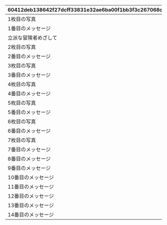 |60412deb138642f27dcff33831e32ae6ba00f1bb3f3c267068cf287668b2b16b|ea98ebcafdd34bbfa145d36debc50f20d89489b603481f61b7039a9339239075|79caa6aeb71a0e92d5880d283675f72333b2aac30494c04330128ffbb0324cc3|6591df6b3507917082e84f6106b0f464e28de0d841a31221af6f70cfd678ae2f|2345c45b9396e0f78975f7b8767404913104d47a294fb7f365d7f8b6a90458b8|f492c872daadce7fdbcab8f8e06833ddd82a24ad3bf453e6363e0ee1c70ce14d|3f1edeae45ca7d86cbd3ceeb8ff0a4825ed155235478ab90dba43a19da3a779b|6d80634d457ef9fc11c38ac88d66656d10e03120b558186d4130b3c771fdae99|c6063eed3ed2341a821fe671bb03226bca66b4b3ef7b797f6cf9f39747b81d42|740e09cd7f3c08a758598ff09146ad3b7457fde45aa1f86e7cd2c6233935c6c5|33da9b8d7e17e7e620b344f532a93f4f8b580be04f85578ef2972fce64a97781|b6bccc4d610001c19234c6df8a477792eef4c2ce56117f0788c6daa20787a2e2|65ba8441208317486fbc4e56ccb1d04d93e6d017498b90b543acf1bdca54772c|
| --- | --- | --- | --- | --- | --- | --- | --- | --- | --- | --- | --- | --- |
|1枚目の写真|1|0|0|1|10130011|0|0|2023/10/31 12:00:00|0|10130|1015901|10159115|
|1番目のメッセージ|1|10130011|0|2|10130012|8|20|2023/10/31 12:00:00|91002|10130|0|0|
|立派な冒険者めざして|8|0|11001276|3|10130013|8|20|2023/11/03 5:00:00|91002|10130|0|0|
|2枚目の写真|2|10130011|0|1|10130021|0|0|2023/11/01 5:00:00|0|10130|0|0|
|2番目のメッセージ|1|10130011|0|2|10130022|8|20|2023/10/31 12:00:00|91002|10130|0|0|
|3枚目の写真|3|10130021|0|1|10130031|0|0|2023/11/01 5:00:00|0|10130|0|0|
|3番目のメッセージ|2|10130021|0|2|10130032|8|20|2023/11/01 5:00:00|91002|10130|0|0|
|4枚目の写真|4|10130031|0|1|10130041|0|0|2023/11/02 5:00:00|0|10130|0|0|
|4番目のメッセージ|2|10130021|0|2|10130042|8|20|2023/11/01 5:00:00|91002|10130|0|0|
|5枚目の写真|5|10130041|0|1|10130051|0|0|2023/11/02 5:00:00|0|10130|0|0|
|5番目のメッセージ|3|10130031|0|2|10130052|8|20|2023/11/01 5:00:00|91002|10130|0|0|
|6枚目の写真|6|10130051|0|1|10130061|0|0|2023/11/03 5:00:00|0|10130|0|0|
|6番目のメッセージ|3|10130031|0|2|10130062|8|20|2023/11/01 5:00:00|91002|10130|0|0|
|7枚目の写真|7|10130061|0|1|10130071|0|0|2023/11/03 5:00:00|0|10130|0|0|
|7番目のメッセージ|4|10130041|0|2|10130072|8|20|2023/11/02 5:00:00|91002|10130|0|0|
|8番目のメッセージ|4|10130041|0|2|10130082|8|20|2023/11/02 5:00:00|91002|10130|0|0|
|9番目のメッセージ|5|10130051|0|2|10130092|8|20|2023/11/02 5:00:00|91002|10130|0|0|
|10番目のメッセージ|5|10130051|0|2|10130102|8|20|2023/11/02 5:00:00|91002|10130|0|0|
|11番目のメッセージ|6|10130061|0|2|10130112|8|20|2023/11/03 5:00:00|91002|10130|0|0|
|12番目のメッセージ|6|10130061|0|2|10130122|8|20|2023/11/03 5:00:00|91002|10130|0|0|
|13番目のメッセージ|7|10130071|0|2|10130132|8|20|2023/11/03 5:00:00|91002|10130|0|0|
|14番目のメッセージ|7|10130071|0|2|10130142|8|20|2023/11/03 5:00:00|91002|10130|0|0|